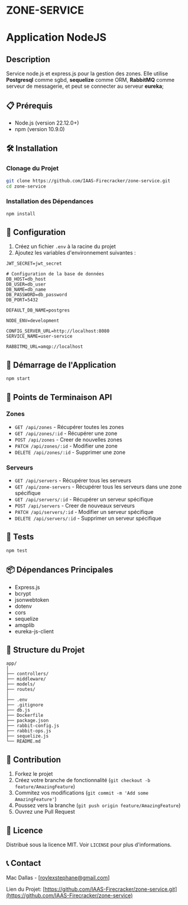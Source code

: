 # ZONE-SERVICE

# Application NodeJS

## Description
Service node.js et express.js pour la gestion des zones. Elle utilise **Postgresql** comme sgbd, **sequelize** comme ORM, **RabbitMQ** comme serveur de messagerie, et peut se connecter au serveur **eureka**;


## 📋 Prérequis

- Node.js (version 22.12.0+)
- npm (version 10.9.0)

## 🛠️ Installation

### Clonage du Projet

```bash
git clone https://github.com/IAAS-Firecracker/zone-service.git
cd zone-service
```

### Installation des Dépendances

```bash
npm install
```

## 🔧 Configuration

1. Créez un fichier `.env` à la racine du projet
2. Ajoutez les variables d'environnement suivantes :

```
JWT_SECRET=jwt_secret

# Configuration de la base de données
DB_HOST=db_host
DB_USER=db_user
DB_NAME=db_name
DB_PASSWORD=db_password
DB_PORT=5432

DEFAULT_DB_NAME=postgres

NODE_ENV=development

CONFIG_SERVER_URL=http://localhost:8080
SERVICE_NAME=user-service

RABBITMQ_URL=amqp://localhost
```

## 🚦 Démarrage de l'Application

```bash
npm start
```

## 📡 Points de Terminaison API

### Zones

- `GET /api/zones` - Récupérer toutes les zones
- `GET /api/zones/:id` - Récupérer une zone
- `POST /api/zones` - Creer de nouvelles zones
- `PATCH /api/zones/:id` - Modifier une zone
- `DELETE /api/zones/:id` - Supprimer une zone

### Serveurs

- `GET /api/servers` - Récupérer tous les serveurs
- `GET /api/zone-servers` - Récupérer tous les serveurs dans une zone spécifique
- `GET /api/servers/:id` - Récupérer un serveur spécifique
- `POST /api/servers` - Creer de nouveaux serveurs
- `PATCH /api/servers/:id` - Modifier un serveur spécifique
- `DELETE /api/servers/:id` - Supprimer un serveur spécifique

## 🧪 Tests

```bash
npm test
```

## 📦 Dépendances Principales

- Express.js
- bcrypt
- jsonwebtoken
- dotenv
- cors
- sequelize
- amqplib
- eureka-js-client

## 📝 Structure du Projet

```
app/
│
├── controllers/
├── middleware/
├── models/ 
├── routes/
│
├── .env
├── .gitignore
├── db.js
├── Dockerfile
├── package.json
├── rabbit-config.js
├── rabbit-ops.js
├── sequelize.js
└── README.md
```

## 🤝 Contribution

1. Forkez le projet
2. Créez votre branche de fonctionnalité (`git checkout -b feature/AmazingFeature`)
3. Commitez vos modifications (`git commit -m 'Add some AmazingFeature'`)
4. Poussez vers la branche (`git push origin feature/AmazingFeature`)
5. Ouvrez une Pull Request

## 📜 Licence

Distribué sous la licence MIT. Voir `LICENSE` pour plus d'informations.

## 📞 Contact

Mac Dallas - [roylexstephane@gmail.com]

Lien du Projet: [https://github.com/IAAS-Firecracker/zone-service.git](https://github.com/IAAS-Firecracker/zone-service)